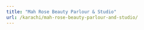 ```yaml
---
title: "Mah Rose Beauty Parlour & Studio"
url: /karachi/mah-rose-beauty-parlour-and-studio/
---
```

